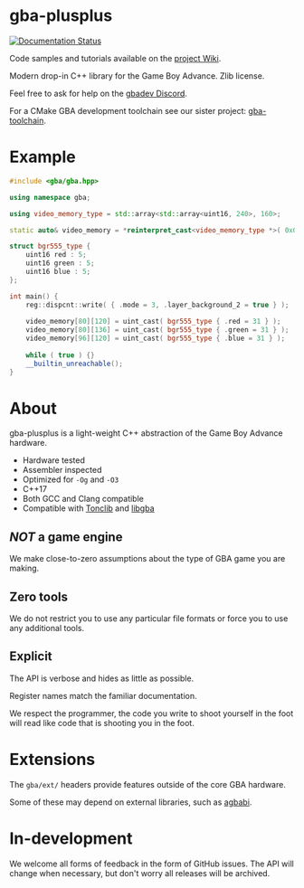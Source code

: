 # gba-plusplus

[![Documentation Status](https://readthedocs.org/projects/gba-plusplus/badge/?version=latest)](https://gba-plusplus.readthedocs.io/en/latest/?badge=latest)

Code samples and tutorials available on the [project Wiki](https://github.com/felixjones/gba-plusplus/wiki).

Modern drop-in C++ library for the Game Boy Advance. Zlib license.

Feel free to ask for help on the [gbadev Discord](https://discord.io/gbadev).

For a CMake GBA development toolchain see our sister project: [gba-toolchain](https://github.com/felixjones/gba-toolchain).

# Example

```C++
#include <gba/gba.hpp>

using namespace gba;

using video_memory_type = std::array<std::array<uint16, 240>, 160>;

static auto& video_memory = *reinterpret_cast<video_memory_type *>( 0x06000000 );

struct bgr555_type {
    uint16 red : 5;
    uint16 green : 5;
    uint16 blue : 5;
};

int main() {
    reg::dispcnt::write( { .mode = 3, .layer_background_2 = true } );
    
    video_memory[80][120] = uint_cast( bgr555_type { .red = 31 } );
    video_memory[80][136] = uint_cast( bgr555_type { .green = 31 } );
    video_memory[96][120] = uint_cast( bgr555_type { .blue = 31 } );
    
    while ( true ) {}
    __builtin_unreachable();
}
```

# About

gba-plusplus is a light-weight C++ abstraction of the Game Boy Advance hardware.

* Hardware tested
* Assembler inspected
* Optimized for `-Og` and `-O3`
* C++17
* Both GCC and Clang compatible
* Compatible with [Tonclib](https://www.coranac.com/man/tonclib/main.htm) and [libgba](https://github.com/devkitPro/libgba)

## *NOT* a game engine

We make close-to-zero assumptions about the type of GBA game you are making.

## Zero tools

We do not restrict you to use any particular file formats or force you to use any additional tools.

## Explicit

The API is verbose and hides as little as possible.

Register names match the familiar documentation.

We respect the programmer, the code you write to shoot yourself in the foot will read like code that is shooting you in the foot.

# Extensions

The `gba/ext/` headers provide features outside of the core GBA hardware.

Some of these may depend on external libraries, such as [agbabi](https://github.com/felixjones/agbabi).

# In-development

We welcome all forms of feedback in the form of GitHub issues. The API will change when necessary, but don't worry all releases will be archived.
